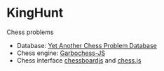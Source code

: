 KingHunt
========

Chess problems

* Database: [Yet Another Chess Problem Database](http://www.yacpdb.org/)
* Chess engine: [Garbochess-JS](https://github.com/glinscott/Garbochess-JS)
* Chess interface [chessboardjs](https://github.com/oakmac/chessboardjs) and [chess.js](https://github.com/jhlywa/chess.js)



